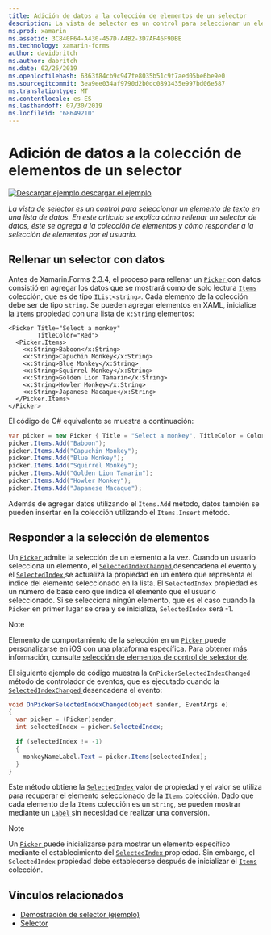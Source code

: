 ```yaml
---
title: Adición de datos a la colección de elementos de un selector
description: La vista de selector es un control para seleccionar un elemento de texto en una lista de datos. En este artículo se explica cómo rellenar un selector de datos, éste se agrega a la colección de elementos y cómo responder a la selección de elementos por el usuario.
ms.prod: xamarin
ms.assetid: 3C840F64-A430-457D-A4B2-3D7AF46F9DBE
ms.technology: xamarin-forms
author: davidbritch
ms.author: dabritch
ms.date: 02/26/2019
ms.openlocfilehash: 6363f84cb9c947fe8035b51c9f7aed05be6be9e0
ms.sourcegitcommit: 3ea9ee034af9790d2b0dc0893435e997bd06e587
ms.translationtype: MT
ms.contentlocale: es-ES
ms.lasthandoff: 07/30/2019
ms.locfileid: "68649210"
---
```

# <a name="adding-data-to-a-pickers-items-collection"></a>Adición de datos a la colección de elementos de un selector

[![Descargar ejemplo](~/media/shared/download.png) descargar el ejemplo](https://docs.microsoft.com/samples/xamarin/xamarin-forms-samples/userinterface-pickerdemo)

_La vista de selector es un control para seleccionar un elemento de texto en una lista de datos. En este artículo se explica cómo rellenar un selector de datos, éste se agrega a la colección de elementos y cómo responder a la selección de elementos por el usuario._

## <a name="populating-a-picker-with-data"></a>Rellenar un selector con datos

Antes de Xamarin.Forms 2.3.4, el proceso para rellenar un [ `Picker` ](xref:Xamarin.Forms.Picker) con datos consistió en agregar los datos que se mostrará como de solo lectura [ `Items` ](xref:Xamarin.Forms.Picker.Items) colección, que es de tipo `IList<string>`. Cada elemento de la colección debe ser de tipo `string`. Se pueden agregar elementos en XAML, inicialice la `Items` propiedad con una lista de `x:String` elementos:

```xaml
<Picker Title="Select a monkey"
        TitleColor="Red">
  <Picker.Items>
    <x:String>Baboon</x:String>
    <x:String>Capuchin Monkey</x:String>
    <x:String>Blue Monkey</x:String>
    <x:String>Squirrel Monkey</x:String>
    <x:String>Golden Lion Tamarin</x:String>
    <x:String>Howler Monkey</x:String>
    <x:String>Japanese Macaque</x:String>
  </Picker.Items>
</Picker>
```

El código de C# equivalente se muestra a continuación:

```csharp
var picker = new Picker { Title = "Select a monkey", TitleColor = Color.Red };
picker.Items.Add("Baboon");
picker.Items.Add("Capuchin Monkey");
picker.Items.Add("Blue Monkey");
picker.Items.Add("Squirrel Monkey");
picker.Items.Add("Golden Lion Tamarin");
picker.Items.Add("Howler Monkey");
picker.Items.Add("Japanese Macaque");
```

Además de agregar datos utilizando el `Items.Add` método, datos también se pueden insertar en la colección utilizando el `Items.Insert` método.

## <a name="responding-to-item-selection"></a>Responder a la selección de elementos

Un [ `Picker` ](xref:Xamarin.Forms.Picker) admite la selección de un elemento a la vez. Cuando un usuario selecciona un elemento, el [ `SelectedIndexChanged` ](xref:Xamarin.Forms.Picker.SelectedIndexChanged) desencadena el evento y el [ `SelectedIndex` ](xref:Xamarin.Forms.Picker.SelectedIndex) se actualiza la propiedad en un entero que representa el índice del elemento seleccionado en la lista. El `SelectedIndex` propiedad es un número de base cero que indica el elemento que el usuario seleccionado. Si se selecciona ningún elemento, que es el caso cuando la `Picker` en primer lugar se crea y se inicializa, `SelectedIndex` será -1.

> [!NOTE]
> Elemento de comportamiento de la selección en un [ `Picker` ](xref:Xamarin.Forms.Picker) puede personalizarse en iOS con una plataforma específica. Para obtener más información, consulte [selección de elementos de control de selector de](~/xamarin-forms/platform/ios/picker-selection.md).

El siguiente ejemplo de código muestra la `OnPickerSelectedIndexChanged` método de controlador de eventos, que es ejecutado cuando la [ `SelectedIndexChanged` ](xref:Xamarin.Forms.Picker.SelectedIndexChanged) desencadena el evento:

```csharp
void OnPickerSelectedIndexChanged(object sender, EventArgs e)
{
  var picker = (Picker)sender;
  int selectedIndex = picker.SelectedIndex;

  if (selectedIndex != -1)
  {
    monkeyNameLabel.Text = picker.Items[selectedIndex];
  }
}
```

Este método obtiene la [ `SelectedIndex` ](xref:Xamarin.Forms.Picker.SelectedIndex) valor de propiedad y el valor se utiliza para recuperar el elemento seleccionado de la [ `Items` ](xref:Xamarin.Forms.Picker.Items) colección. Dado que cada elemento de la `Items` colección es un `string`, se pueden mostrar mediante un [ `Label` ](xref:Xamarin.Forms.Label) sin necesidad de realizar una conversión.

> [!NOTE]
> Un [ `Picker` ](xref:Xamarin.Forms.Picker) puede inicializarse para mostrar un elemento específico mediante el establecimiento del [ `SelectedIndex` ](xref:Xamarin.Forms.Picker.SelectedIndex) propiedad. Sin embargo, el `SelectedIndex` propiedad debe establecerse después de inicializar el [ `Items` ](xref:Xamarin.Forms.Picker.Items) colección.

## <a name="related-links"></a>Vínculos relacionados

- [Demostración de selector (ejemplo)](https://docs.microsoft.com/samples/xamarin/xamarin-forms-samples/userinterface-pickerdemo)
- [Selector](xref:Xamarin.Forms.Picker)
